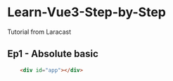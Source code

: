 # Learn-Vue3-Step-by-Step
Tutorial from Laracast

## Ep1 - Absolute basic

```html
    <div id="app"></div>
```



    
